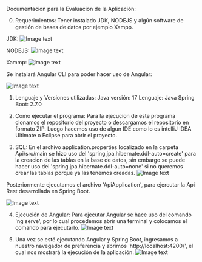 Documentacion para la Evaluacion de la Aplicación:

0. Requerimientos:
Tener instalado JDK, NODEJS y algún software de gestión de bases de datos por ejemplo Xampp.

JDK:
![Image text](https://github.com/KevVanHawks7/img/blob/main/img0.png)

NODEJS:
![Image text](https://github.com/KevVanHawks7/img/blob/main/img1.png)

Xammp:
![Image text](https://github.com/KevVanHawks7/img/blob/main/img3.png)

Se instalará Angular CLI para poder hacer uso de Angular:

![Image text](https://github.com/KevVanHawks7/img/blob/main/img2.png)


1.	Lenguaje y Versiones utilizadas:
Java versión: 17
Lenguaje: Java
Spring Boot: 2.7.0

2.	Como ejecutar el programa:
Para la ejecucion de este programa clonamos el repositorio del proyecto o descargamos el repositorio en formato ZIP.
Luego hacemos uso de algun IDE como lo es intelliJ IDEA Ultimate o Eclipse para abrir el proyecto.

3.	SQL:
En el archivo application.properties localizado en la carpeta Api/src/main se hizo uso del 'spring.jpa.hibernate.ddl-auto=create' para la creacion de las tablas en la base de datos, sin embargo se puede hacer uso del 'spring.jpa.hibernate.ddl-auto=none' si no queremos crear las tablas porque ya las tenemos creadas.
![Image text](https://github.com/KevVanHawks7/img/blob/main/img4.png)

Posteriormente ejecutamos el archivo 'ApiApplication', para ejercutar la Api Rest desarrollada en Spring Boot.

![Image text](https://github.com/KevVanHawks7/img/blob/main/img5.png)



4.	Ejecución de Angular:
Para ejecutar Angular se hace uso del comando 'ng serve', por lo cual procedemos abrir una terminal y colocamos el comando para ejecutarlo.
![Image text](https://github.com/KevVanHawks7/img/blob/main/img6.png)


5. Una vez se esté ejecutando Angular y Spring Boot, ingresamos a nuestro navegador de preferencia y abrimos 'http://localhost:4200/', el cual nos mostrará la ejecución de la aplicación.
![Image text](https://github.com/KevVanHawks7/img/blob/main/Aplicacion.png)